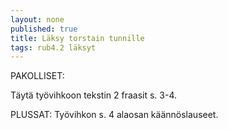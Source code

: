 ```yaml
---
layout: none
published: true
title: Läksy torstain tunnille
tags: rub4.2 läksyt
---
```

PAKOLLISET:

Täytä työvihkoon tekstin 2 fraasit s. 3-4.

PLUSSAT:
Työvihkon s. 4 alaosan käännöslauseet.
